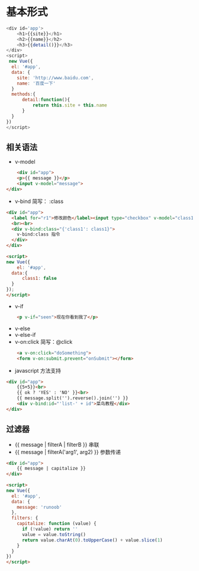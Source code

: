 # 基本形式
``` javascript
<div id='app'>
    <h1>{{site}}</h1>
    <h2>{{name}}</h2>
    <h3>{{detail()}}</h3>
</div>
<script>
 new Vue({
  el: '#app',
  data: {
    site: 'http://www.baidu.com',
    name: '百度一下'
  }
  methods:{
      detail:function(){
          return this.site + this.name
      }
  }
})
</script>
```

## 相关语法
* v-model
``` html
    <div id="app">
    <p>{{ message }}</p>
    <input v-model="message">
</div>
```
* v-bind 简写：  :class
``` html
<div id="app">
  <label for="r1">修改颜色</label><input type="checkbox" v-model="class1" id="r1">
  <br><br>
  <div v-bind:class="{'class1': class1}">
    v-bind:class 指令
  </div>
</div>
    
<script>
new Vue({
    el: '#app',
  data:{
      class1: false
  }
});
</script>
```
* v-if
``` html
    <p v-if="seen">现在你看到我了</p>
```
* v-else
* v-else-if
* v-on:click 简写：@click
``` html
    <a v-on:click="doSomething">
    <form v-on:submit.prevent="onSubmit"></form>
```
* javascript 方法支持
``` html
<div id="app">
    {{5+5}}<br>
    {{ ok ? 'YES' : 'NO' }}<br>
    {{ message.split('').reverse().join('') }}
    <div v-bind:id="'list-' + id">菜鸟教程</div>
</div>
```

## 过滤器
* {{ message | filterA | filterB }} 串联
* {{ message | filterA('arg1', arg2) }} 参数传递
``` html
<div id="app">
    {{ message | capitalize }}
</div>
    
<script>
new Vue({
  el: '#app',
  data: {
    message: 'runoob'
  },
  filters: {
    capitalize: function (value) {
      if (!value) return ''
      value = value.toString()
      return value.charAt(0).toUpperCase() + value.slice(1)
    }
  }
})
</script>
```


